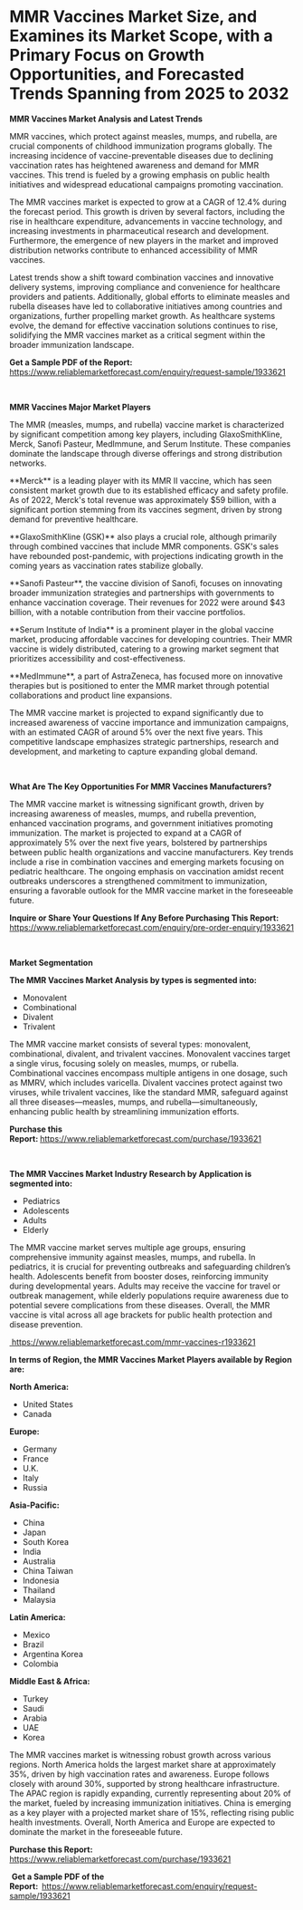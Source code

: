 <p><h1>MMR Vaccines Market Size, and Examines its Market Scope, with a Primary Focus on Growth Opportunities, and Forecasted Trends Spanning from 2025 to 2032</h1></p><p><strong>MMR Vaccines Market Analysis and Latest Trends</strong></p>
<p><p>MMR vaccines, which protect against measles, mumps, and rubella, are crucial components of childhood immunization programs globally. The increasing incidence of vaccine-preventable diseases due to declining vaccination rates has heightened awareness and demand for MMR vaccines. This trend is fueled by a growing emphasis on public health initiatives and widespread educational campaigns promoting vaccination.</p><p>The MMR vaccines market is expected to grow at a CAGR of 12.4% during the forecast period. This growth is driven by several factors, including the rise in healthcare expenditure, advancements in vaccine technology, and increasing investments in pharmaceutical research and development. Furthermore, the emergence of new players in the market and improved distribution networks contribute to enhanced accessibility of MMR vaccines.</p><p>Latest trends show a shift toward combination vaccines and innovative delivery systems, improving compliance and convenience for healthcare providers and patients. Additionally, global efforts to eliminate measles and rubella diseases have led to collaborative initiatives among countries and organizations, further propelling market growth. As healthcare systems evolve, the demand for effective vaccination solutions continues to rise, solidifying the MMR vaccines market as a critical segment within the broader immunization landscape.</p></p>
<p><strong>Get a Sample PDF of the Report:&nbsp;</strong> <a href="https://www.reliablemarketforecast.com/enquiry/request-sample/1933621?utm_campaign=2796&utm_medium=2&utm_source=Github&utm_content=ia&utm_term=19042025&utm_id=mmr-vaccines">https://www.reliablemarketforecast.com/enquiry/request-sample/1933621</a></p>
<p>&nbsp;</p>
<p><strong>MMR Vaccines Major Market Players</strong></p>
<p><p>The MMR (measles, mumps, and rubella) vaccine market is characterized by significant competition among key players, including GlaxoSmithKline, Merck, Sanofi Pasteur, MedImmune, and Serum Institute. These companies dominate the landscape through diverse offerings and strong distribution networks.</p><p>**Merck** is a leading player with its MMR II vaccine, which has seen consistent market growth due to its established efficacy and safety profile. As of 2022, Merck's total revenue was approximately $59 billion, with a significant portion stemming from its vaccines segment, driven by strong demand for preventive healthcare.</p><p>**GlaxoSmithKline (GSK)** also plays a crucial role, although primarily through combined vaccines that include MMR components. GSK's sales have rebounded post-pandemic, with projections indicating growth in the coming years as vaccination rates stabilize globally.</p><p>**Sanofi Pasteur**, the vaccine division of Sanofi, focuses on innovating broader immunization strategies and partnerships with governments to enhance vaccination coverage. Their revenues for 2022 were around $43 billion, with a notable contribution from their vaccine portfolios.</p><p>**Serum Institute of India** is a prominent player in the global vaccine market, producing affordable vaccines for developing countries. Their MMR vaccine is widely distributed, catering to a growing market segment that prioritizes accessibility and cost-effectiveness.</p><p>**MedImmune**, a part of AstraZeneca, has focused more on innovative therapies but is positioned to enter the MMR market through potential collaborations and product line expansions.</p><p>The MMR vaccine market is projected to expand significantly due to increased awareness of vaccine importance and immunization campaigns, with an estimated CAGR of around 5% over the next five years. This competitive landscape emphasizes strategic partnerships, research and development, and marketing to capture expanding global demand.</p></p>
<p>&nbsp;</p>
<p><strong>What Are The Key Opportunities For MMR Vaccines Manufacturers?</strong></p>
<p><p>The MMR vaccine market is witnessing significant growth, driven by increasing awareness of measles, mumps, and rubella prevention, enhanced vaccination programs, and government initiatives promoting immunization. The market is projected to expand at a CAGR of approximately 5% over the next five years, bolstered by partnerships between public health organizations and vaccine manufacturers. Key trends include a rise in combination vaccines and emerging markets focusing on pediatric healthcare. The ongoing emphasis on vaccination amidst recent outbreaks underscores a strengthened commitment to immunization, ensuring a favorable outlook for the MMR vaccine market in the foreseeable future.</p></p>
<p><strong>Inquire or Share Your Questions If Any Before Purchasing This Report:</strong> <a href="https://www.reliablemarketforecast.com/enquiry/pre-order-enquiry/1933621?utm_campaign=2796&utm_medium=2&utm_source=Github&utm_content=ia&utm_term=19042025&utm_id=mmr-vaccines">https://www.reliablemarketforecast.com/enquiry/pre-order-enquiry/1933621</a></p>
<p>&nbsp;</p>
<p><strong>Market Segmentation</strong></p>
<p><strong>The MMR Vaccines Market Analysis by types is segmented into:</strong></p>
<p><ul><li>Monovalent</li><li>Combinational</li><li>Divalent</li><li>Trivalent</li></ul></p>
<p><p>The MMR vaccine market consists of several types: monovalent, combinational, divalent, and trivalent vaccines. Monovalent vaccines target a single virus, focusing solely on measles, mumps, or rubella. Combinational vaccines encompass multiple antigens in one dosage, such as MMRV, which includes varicella. Divalent vaccines protect against two viruses, while trivalent vaccines, like the standard MMR, safeguard against all three diseases—measles, mumps, and rubella—simultaneously, enhancing public health by streamlining immunization efforts.</p></p>
<p><strong>Purchase this Report:&nbsp;</strong><a href="https://www.reliablemarketforecast.com/purchase/1933621?utm_campaign=2796&utm_medium=2&utm_source=Github&utm_content=ia&utm_term=19042025&utm_id=mmr-vaccines">https://www.reliablemarketforecast.com/purchase/1933621</a></p>
<p>&nbsp;</p>
<p><strong>The MMR Vaccines Market Industry Research by Application is segmented into:</strong></p>
<p><ul><li>Pediatrics</li><li>Adolescents</li><li>Adults</li><li>Elderly</li></ul></p>
<p><p>The MMR vaccine market serves multiple age groups, ensuring comprehensive immunity against measles, mumps, and rubella. In pediatrics, it is crucial for preventing outbreaks and safeguarding children’s health. Adolescents benefit from booster doses, reinforcing immunity during developmental years. Adults may receive the vaccine for travel or outbreak management, while elderly populations require awareness due to potential severe complications from these diseases. Overall, the MMR vaccine is vital across all age brackets for public health protection and disease prevention.</p></p>
<p><a href="https://www.reliablemarketforecast.com/mmr-vaccines-r1933621?utm_campaign=2796&utm_medium=2&utm_source=Github&utm_content=ia&utm_term=19042025&utm_id=mmr-vaccines">&nbsp;https://www.reliablemarketforecast.com/mmr-vaccines-r1933621</a></p>
<p><strong>In terms of Region, the MMR Vaccines Market Players available by Region are:</strong></p>
<p>
    <p> <strong> North America: </strong>
        <ul>
            <li>United States</li>
            <li>Canada</li>
        </ul>
        </p> 
    <p> <strong> Europe: </strong>
        <ul>
            <li>Germany</li>
            <li>France</li>
            <li>U.K.</li>
            <li>Italy</li>
            <li>Russia</li>
        </ul>
        </p> 
    <p> <strong> Asia-Pacific: </strong>
        <ul>
            <li>China</li>
            <li>Japan</li>
            <li>South Korea</li>
            <li>India</li>
            <li>Australia</li>
            <li>China Taiwan</li>
            <li>Indonesia</li>
            <li>Thailand</li>
            <li>Malaysia</li>
        </ul>
        </p> 
    <p> <strong> Latin America: </strong>
        <ul>
            <li>Mexico</li>
            <li>Brazil</li>
            <li>Argentina Korea</li>
            <li>Colombia</li>
        </ul>
        </p> 
    <p> <strong> Middle East & Africa: </strong>
        <ul>
            <li>Turkey</li>
            <li>Saudi</li>
            <li>Arabia</li>
            <li>UAE</li>
            <li>Korea</li>
        </ul>
    </p>
    </p>
<p><p>The MMR vaccines market is witnessing robust growth across various regions. North America holds the largest market share at approximately 35%, driven by high vaccination rates and awareness. Europe follows closely with around 30%, supported by strong healthcare infrastructure. The APAC region is rapidly expanding, currently representing about 20% of the market, fueled by increasing immunization initiatives. China is emerging as a key player with a projected market share of 15%, reflecting rising public health investments. Overall, North America and Europe are expected to dominate the market in the foreseeable future.</p></p>
<p><strong>Purchase this Report: </strong><a href="https://www.reliablemarketforecast.com/purchase/1933621?utm_campaign=2796&utm_medium=2&utm_source=Github&utm_content=ia&utm_term=19042025&utm_id=mmr-vaccines">https://www.reliablemarketforecast.com/purchase/1933621</a></p>
<p>&nbsp;<strong>Get a Sample PDF of the Report:&nbsp;&nbsp;</strong><a href="https://www.reliablemarketforecast.com/enquiry/request-sample/1933621?utm_campaign=2796&utm_medium=2&utm_source=Github&utm_content=ia&utm_term=19042025&utm_id=mmr-vaccines">https://www.reliablemarketforecast.com/enquiry/request-sample/1933621</a></p>
<p><strong></strong></p>
<p><p></p><p></p><p></p></p>